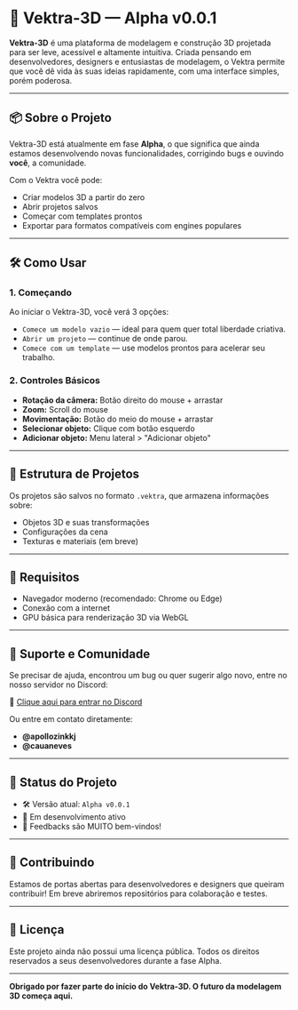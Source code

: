 # 🚀 Vektra-3D — Alpha v0.0.1

**Vektra-3D** é uma plataforma de modelagem e construção 3D projetada para ser leve, acessível e altamente intuitiva. Criada pensando em desenvolvedores, designers e entusiastas de modelagem, o Vektra permite que você dê vida às suas ideias rapidamente, com uma interface simples, porém poderosa.

---

## 📦 Sobre o Projeto

Vektra-3D está atualmente em fase **Alpha**, o que significa que ainda estamos desenvolvendo novas funcionalidades, corrigindo bugs e ouvindo **você**, a comunidade.

Com o Vektra você pode:
- Criar modelos 3D a partir do zero
- Abrir projetos salvos
- Começar com templates prontos
- Exportar para formatos compatíveis com engines populares

---

## 🛠️ Como Usar

### 1. **Começando**

Ao iniciar o Vektra-3D, você verá 3 opções:
- `Comece um modelo vazio` — ideal para quem quer total liberdade criativa.
- `Abrir um projeto` — continue de onde parou.
- `Comece com um template` — use modelos prontos para acelerar seu trabalho.

### 2. **Controles Básicos**

- **Rotação da câmera:** Botão direito do mouse + arrastar
- **Zoom:** Scroll do mouse
- **Movimentação:** Botão do meio do mouse + arrastar
- **Selecionar objeto:** Clique com botão esquerdo
- **Adicionar objeto:** Menu lateral > "Adicionar objeto"

---

## 📂 Estrutura de Projetos

Os projetos são salvos no formato `.vektra`, que armazena informações sobre:
- Objetos 3D e suas transformações
- Configurações da cena
- Texturas e materiais (em breve)

---

## 📌 Requisitos

- Navegador moderno (recomendado: Chrome ou Edge)
- Conexão com a internet
- GPU básica para renderização 3D via WebGL

---

## 💬 Suporte e Comunidade

Se precisar de ajuda, encontrou um bug ou quer sugerir algo novo, entre no nosso servidor no Discord:

🔗 [Clique aqui para entrar no Discord](https://discord.gg/QXawnqDj4N)

Ou entre em contato diretamente:
- **@apollozinkkj**
- **@cauaneves**

---

## 🧪 Status do Projeto

- 🛠️ Versão atual: `Alpha v0.0.1`
- 🚧 Em desenvolvimento ativo
- 📢 Feedbacks são MUITO bem-vindos!

---

## 🤝 Contribuindo

Estamos de portas abertas para desenvolvedores e designers que queiram contribuir! Em breve abriremos repositórios para colaboração e testes.

---

## 📄 Licença

Este projeto ainda não possui uma licença pública. Todos os direitos reservados a seus desenvolvedores durante a fase Alpha.

---

**Obrigado por fazer parte do início do Vektra-3D. O futuro da modelagem 3D começa aqui.**

